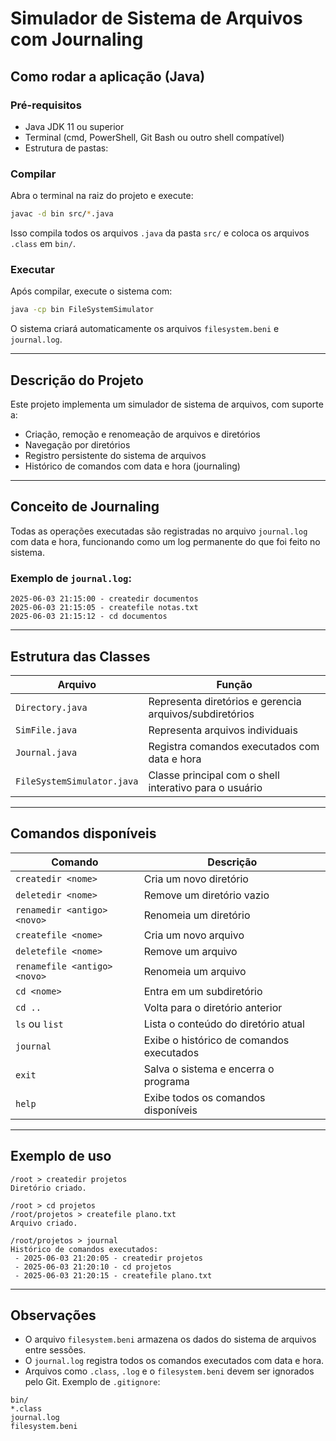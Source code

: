 # Simulador de Sistema de Arquivos com Journaling

## Como rodar a aplicação (Java)

### Pré-requisitos

- Java JDK 11 ou superior
- Terminal (cmd, PowerShell, Git Bash ou outro shell compatível)
- Estrutura de pastas:

### Compilar

Abra o terminal na raiz do projeto e execute:

```bash
javac -d bin src/*.java
````

Isso compila todos os arquivos `.java` da pasta `src/` e coloca os arquivos `.class` em `bin/`.

### Executar

Após compilar, execute o sistema com:

```bash
java -cp bin FileSystemSimulator
```

O sistema criará automaticamente os arquivos `filesystem.beni` e `journal.log`.

---

## Descrição do Projeto

Este projeto implementa um simulador de sistema de arquivos, com suporte a:

* Criação, remoção e renomeação de arquivos e diretórios
* Navegação por diretórios
* Registro persistente do sistema de arquivos
* Histórico de comandos com data e hora (journaling)

---

## Conceito de Journaling

Todas as operações executadas são registradas no arquivo `journal.log` com data e hora, funcionando como um log permanente do que foi feito no sistema.

### Exemplo de `journal.log`:

```
2025-06-03 21:15:00 - createdir documentos
2025-06-03 21:15:05 - createfile notas.txt
2025-06-03 21:15:12 - cd documentos
```

---

## Estrutura das Classes

| Arquivo                    | Função                                                  |
| -------------------------- | ------------------------------------------------------- |
| `Directory.java`           | Representa diretórios e gerencia arquivos/subdiretórios |
| `SimFile.java`             | Representa arquivos individuais                         |
| `Journal.java`             | Registra comandos executados com data e hora            |
| `FileSystemSimulator.java` | Classe principal com o shell interativo para o usuário  |

---

## Comandos disponíveis

| Comando                      | Descrição                                |
| ---------------------------- | ---------------------------------------- |
| `createdir <nome>`           | Cria um novo diretório                   |
| `deletedir <nome>`           | Remove um diretório vazio                |
| `renamedir <antigo> <novo>`  | Renomeia um diretório                    |
| `createfile <nome>`          | Cria um novo arquivo                     |
| `deletefile <nome>`          | Remove um arquivo                        |
| `renamefile <antigo> <novo>` | Renomeia um arquivo                      |
| `cd <nome>`                  | Entra em um subdiretório                 |
| `cd ..`                      | Volta para o diretório anterior          |
| `ls` ou `list`               | Lista o conteúdo do diretório atual      |
| `journal`                    | Exibe o histórico de comandos executados |
| `exit`                       | Salva o sistema e encerra o programa     |
| `help`                       | Exibe todos os comandos disponíveis      |

---

## Exemplo de uso

```
/root > createdir projetos
Diretório criado.

/root > cd projetos
/root/projetos > createfile plano.txt
Arquivo criado.

/root/projetos > journal
Histórico de comandos executados:
 - 2025-06-03 21:20:05 - createdir projetos
 - 2025-06-03 21:20:10 - cd projetos
 - 2025-06-03 21:20:15 - createfile plano.txt
```

---

## Observações

* O arquivo `filesystem.beni` armazena os dados do sistema de arquivos entre sessões.
* O `journal.log` registra todos os comandos executados com data e hora.
* Arquivos como `.class`, `.log` e o `filesystem.beni` devem ser ignorados pelo Git. Exemplo de `.gitignore`:

```gitignore
bin/
*.class
journal.log
filesystem.beni
```
